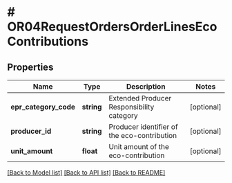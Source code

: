 # # OR04RequestOrdersOrderLinesEcoContributions

## Properties

Name | Type | Description | Notes
------------ | ------------- | ------------- | -------------
**epr_category_code** | **string** | Extended Producer Responsibility category | [optional]
**producer_id** | **string** | Producer identifier of the eco-contribution | [optional]
**unit_amount** | **float** | Unit amount of the eco-contribution | [optional]

[[Back to Model list]](../../README.md#models) [[Back to API list]](../../README.md#endpoints) [[Back to README]](../../README.md)
